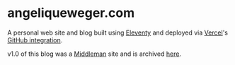 # angeliqueweger.com

A personal web site and blog built using [Eleventy](https://www.11ty.dev/) and deployed via [Vercel](https://vercel.com/)'s [GitHub integration](https://vercel.com/github).

v1.0 of this blog was a [Middleman](https://middlemanapp.com/) site and is archived [here](https://github.com/angeliquejw/devj).
